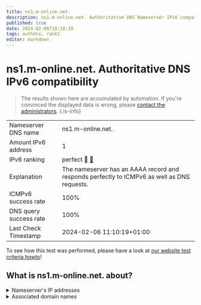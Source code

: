 ```yaml
---
title: ns1.m-online.net.
description: ns1.m-online.net. Authoritative DNS Nameserver IPv6 compatibility
published: true
date: 2024-02-06T10:10:19
tags: authdns, rank1
editor: markdown
---
```


# ns1.m-online.net. Authoritative DNS IPv6 compatibility

> The results shown here are accumulated by automation. If you're convinced the displayed data is wrong, please [contact the administrators](/howto/chat). 
{.is-info}




|   |   |
| - | - |
| Nameserver DNS name | ns1.m-online.net.
| Amount IPv6 address | 1
| IPv6 ranking | perfect :1st_place_medal: [🔗](/howto/ranking) |
| Explanation | The nameserver has an AAAA record and responds perfectly to ICMPv6 as well as DNS requests. |
| ICMPv6 success rate | 100%|
| DNS query success rate | 100% |
| Last Check Timestamp | 2024-02-06 11:10:19+01:00 |

To see how this test was performed, please have a look at [our website test criteria howto](/howto/testcriteria/authdns)!


## What is ns1.m-online.net. about?




<details>
<summary>Nameserver's IP addresses</summary>

2001:a60:0:11::53

</details>



<details>
<summary>Associated domain names</summary>

www.m-net.de

</details>
